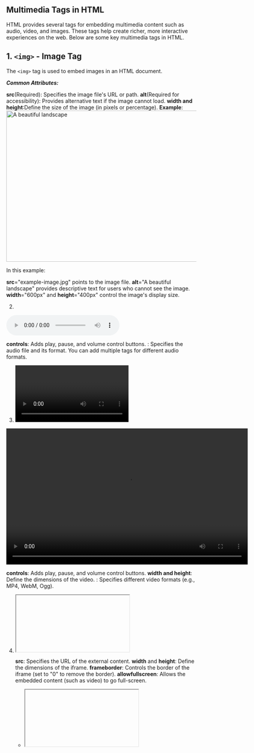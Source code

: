 ## Multimedia Tags in HTML

HTML provides several tags for embedding multimedia content such as audio, video, and images. These tags help create richer, more interactive experiences on the web. Below are some key multimedia tags in HTML.


## 1. `<img>` - Image Tag

The `<img>` tag is used to embed images in an HTML document.

***Common Attributes:***

**src**(Required): Specifies the image file's URL or path.
**alt**(Required for accessibility): Provides alternative text if the image cannot load.
**width and height**:Define the size of the image (in pixels or percentage).
**Example**:
<img src="example-image.jpg" alt="A beautiful landscape" width="600px" height="400px">

In this example:

**src**="example-image.jpg" points to the image file.
**alt**="A beautiful landscape" provides descriptive text for users who cannot see the image.
**width**="600px" and **height**="400px" control the image's display size.


2. <audio> - Audio Tag
The <audio> tag is used to embed audio files such as MP3s or other audio formats.

<audio controls>
  <source src="audio.mp3" type="audio/mp3">
</audio>

**controls**: Adds play, pause, and volume control buttons.
<source>: Specifies the audio file and its format.
You can add multiple <source> tags for different audio formats.

3. <video> - Video Tag
The <video> tag is used to embed video content.

<video width="640" height="360" controls>
  <source src="video.mp4" type="video/mp4">
  <source src="video.ogv" type="video/ogg">
</video>

**controls**: Adds play, pause, and volume control buttons.
**width and height**: Define the dimensions of the video.
<source>: Specifies different video formats (e.g., MP4, WebM, Ogg).


4. <iframe> - Embedding External Content
The <iframe> tag is used to embed external content such as videos from YouTube or Google Maps.

<iframe src="https://www.youtube.com/embed/dQw4w9WgXcQ" width="560" height="315" frameborder="0" allowfullscreen></iframe>

**src**: Specifies the URL of the external content.
**width** and **height**: Define the dimensions of the iframe.
**frameborder**: Controls the border of the iframe (set to "0" to remove the border).
**allowfullscreen**: Allows the embedded content (such as video) to go full-screen.


- <iframe> is used to embed external content like websites or media from other sources.

- <video> is specifically used to display video files hosted locally or remotely on the same website.

- In short, if you want to embed external content like a YouTube video or a website, use <iframe>. If you want to display a video file on your website, use <video>.

## Conclusion
These multimedia tags allow web developers to enhance their websites by embedding images, videos, audio, and even external content in various formats. By using these tags effectively, you can create richer and more interactive web experiences.